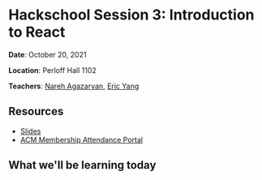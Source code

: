 # Hackschool Session 3: Introduction to React

**Date**: October 20, 2021

**Location**: Perloff Hall 1102

**Teachers**: [Nareh Agazaryan](https://github.com/nareha), [Eric Yang](https://github.com/eric8yang)

## Resources

- [Slides](https://docs.google.com/presentation/d/1HBMlVmoG8n3r0LJ3KwD9QJYiteT4U2pdHxQ32yRy1Qc/edit?usp=sharing)
- [ACM Membership Attendance Portal](https://members.uclaacm.com/login)

## What we'll be learning today
